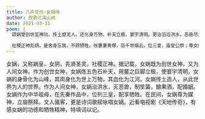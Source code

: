 ```yaml
---
title: 八声甘州·女娲咏
author: 放歌江海山阙
date: 2021-03-31
poem: |
  颂娲皇创世显神功，抟土塑泥人。还化身万物，补天立极，寰宇清明。更治滔滔洪水，恶兽尽消擒。又婚姻伉俪，酿酒调笙。

  社稷正神彪炳，是舍身忘我，不顾牺牲。怅萋萋青塚，历千世烟云。位三皇，庙堂公祭；尊女阴，黎庶拜媒神。应歌咏，中华祖母，万表贤灵！
---
```


女娲，又称娲皇，女阴，先贤圣灵，社稷正神。据记载，女娲既为创世女神，又为人间女神。作为创世女神，女娲炼五色石补天，用鳌之巨脚立极，使寰宇清明，女娲的身骨化为山峰，其肉身化为世上万物，其血化为江河。女娲抟土造人，从此世界为人的世界。作为人间女神，女娲治洪水，灭恶兽，制笙簧，酿果酒，配婚姻。女娲作为中华祖母，在先秦作品中，位列三皇，配享牺牲。在民间，女娲尊为媒神，立庙祭拜。文人骚客，更是诗词歌赋咏唱女娲。近看电视剧《天地传奇》，有感女娲的功德和牺牲精神，特填词以记。
